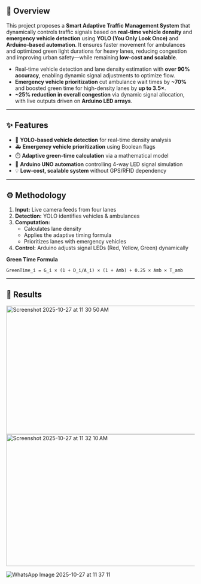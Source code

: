 ## 🧠 Overview
This project proposes a **Smart Adaptive Traffic Management System** that dynamically controls traffic signals based on **real-time vehicle density** and **emergency vehicle detection** using **YOLO (You Only Look Once)** and **Arduino-based automation**. It ensures faster movement for ambulances and optimized green light durations for heavy lanes, reducing congestion and improving urban safety—while remaining **low-cost and scalable**.

- Real-time vehicle detection and lane density estimation with **over 90% accuracy**, enabling dynamic signal adjustments to optimize flow.
- **Emergency vehicle prioritization** cut ambulance wait times by **~70%** and boosted green time for high-density lanes by **up to 3.5×**.
- **~25% reduction in overall congestion** via dynamic signal allocation, with live outputs driven on **Arduino LED arrays**.

---

## ✨ Features
- 🚗 **YOLO-based vehicle detection** for real-time density analysis  
- 🚑 **Emergency vehicle prioritization** using Boolean flags  
- ⏱️ **Adaptive green-time calculation** via a mathematical model  
- 🧩 **Arduino UNO automation** controlling 4-way LED signal simulation  
- 💡 **Low-cost, scalable system** without GPS/RFID dependency  

---

## ⚙️ Methodology

1. **Input:** Live camera feeds from four lanes  
2. **Detection:** YOLO identifies vehicles & ambulances  
3. **Computation:**  
   - Calculates lane density  
   - Applies the adaptive timing formula  
   - Prioritizes lanes with emergency vehicles  
4. **Control:** Arduino adjusts signal LEDs (Red, Yellow, Green) dynamically  

**Green Time Formula**

`GreenTime_i = G_i × (1 + D_i/A_i) × (1 + Amb) + 0.25 × Amb × T_amb`

---

## 🧪 Results

<img width="571" height="343" alt="Screenshot 2025-10-27 at 11 30 50 AM" src="https://github.com/user-attachments/assets/ecad24e7-8bb7-470b-a398-f26d8a9eb0df" />

<img width="581" height="352" alt="Screenshot 2025-10-27 at 11 32 10 AM" src="https://github.com/user-attachments/assets/902b11e6-fd98-4976-bbae-930f23fa9f5a" />

![WhatsApp Image 2025-10-27 at 11 37 11](https://github.com/user-attachments/assets/540133f0-e8d4-4f8a-9702-9847c58355d7)

